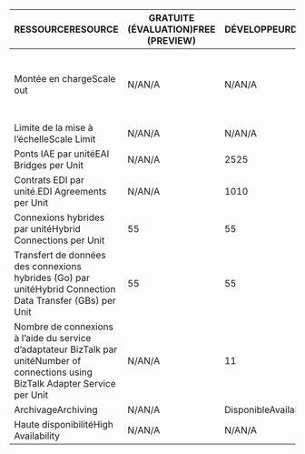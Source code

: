 | <span data-ttu-id="01262-101">RESSOURCE</span><span class="sxs-lookup"><span data-stu-id="01262-101">RESOURCE</span></span> | <span data-ttu-id="01262-102">GRATUITE (ÉVALUATION)</span><span class="sxs-lookup"><span data-stu-id="01262-102">FREE (PREVIEW)</span></span> | <span data-ttu-id="01262-103">DÉVELOPPEUR</span><span class="sxs-lookup"><span data-stu-id="01262-103">DEVELOPER</span></span> | <span data-ttu-id="01262-104">DE BASE</span><span class="sxs-lookup"><span data-stu-id="01262-104">BASIC</span></span> | <span data-ttu-id="01262-105">STANDARD</span><span class="sxs-lookup"><span data-stu-id="01262-105">STANDARD</span></span> | <span data-ttu-id="01262-106">PREMIUM</span><span class="sxs-lookup"><span data-stu-id="01262-106">PREMIUM</span></span> |
| --- | --- | --- | --- | --- | --- |
| <span data-ttu-id="01262-107">Montée en charge</span><span class="sxs-lookup"><span data-stu-id="01262-107">Scale out</span></span> |<span data-ttu-id="01262-108">N/A</span><span class="sxs-lookup"><span data-stu-id="01262-108">N/A</span></span> |<span data-ttu-id="01262-109">N/A</span><span class="sxs-lookup"><span data-stu-id="01262-109">N/A</span></span> |<span data-ttu-id="01262-110">Oui, par incréments de 1 unité De base</span><span class="sxs-lookup"><span data-stu-id="01262-110">Yes, in increments of 1 Basic Unit</span></span> |<span data-ttu-id="01262-111">Oui, par incréments de 1 unité Standard</span><span class="sxs-lookup"><span data-stu-id="01262-111">Yes, in increments of 1 Standard Unit</span></span> |<span data-ttu-id="01262-112">Oui, par incréments de 1 unité Premium</span><span class="sxs-lookup"><span data-stu-id="01262-112">Yes, in increments of 1 Premium Unit</span></span> |
| <span data-ttu-id="01262-113">Limite de la mise à l’échelle</span><span class="sxs-lookup"><span data-stu-id="01262-113">Scale Limit</span></span> |<span data-ttu-id="01262-114">N/A</span><span class="sxs-lookup"><span data-stu-id="01262-114">N/A</span></span> |<span data-ttu-id="01262-115">N/A</span><span class="sxs-lookup"><span data-stu-id="01262-115">N/A</span></span> |<span data-ttu-id="01262-116">Unités de too8</span><span class="sxs-lookup"><span data-stu-id="01262-116">Up too8 units</span></span> |<span data-ttu-id="01262-117">Unités de too8</span><span class="sxs-lookup"><span data-stu-id="01262-117">Up too8 units</span></span> |<span data-ttu-id="01262-118">Unités de too8</span><span class="sxs-lookup"><span data-stu-id="01262-118">Up too8 units</span></span> |
| <span data-ttu-id="01262-119">Ponts IAE par unité</span><span class="sxs-lookup"><span data-stu-id="01262-119">EAI Bridges per Unit</span></span> |<span data-ttu-id="01262-120">N/A</span><span class="sxs-lookup"><span data-stu-id="01262-120">N/A</span></span> |<span data-ttu-id="01262-121">25</span><span class="sxs-lookup"><span data-stu-id="01262-121">25</span></span> |<span data-ttu-id="01262-122">25</span><span class="sxs-lookup"><span data-stu-id="01262-122">25</span></span> |<span data-ttu-id="01262-123">125</span><span class="sxs-lookup"><span data-stu-id="01262-123">125</span></span> |<span data-ttu-id="01262-124">500</span><span class="sxs-lookup"><span data-stu-id="01262-124">500</span></span> |
| <span data-ttu-id="01262-125">Contrats EDI par unité.</span><span class="sxs-lookup"><span data-stu-id="01262-125">EDI Agreements per Unit</span></span> |<span data-ttu-id="01262-126">N/A</span><span class="sxs-lookup"><span data-stu-id="01262-126">N/A</span></span> |<span data-ttu-id="01262-127">10</span><span class="sxs-lookup"><span data-stu-id="01262-127">10</span></span> |<span data-ttu-id="01262-128">50</span><span class="sxs-lookup"><span data-stu-id="01262-128">50</span></span> |<span data-ttu-id="01262-129">250</span><span class="sxs-lookup"><span data-stu-id="01262-129">250</span></span> |<span data-ttu-id="01262-130">1 000</span><span class="sxs-lookup"><span data-stu-id="01262-130">1000</span></span> |
| <span data-ttu-id="01262-131">Connexions hybrides par unité</span><span class="sxs-lookup"><span data-stu-id="01262-131">Hybrid Connections per Unit</span></span> |<span data-ttu-id="01262-132">5</span><span class="sxs-lookup"><span data-stu-id="01262-132">5</span></span> |<span data-ttu-id="01262-133">5</span><span class="sxs-lookup"><span data-stu-id="01262-133">5</span></span> |<span data-ttu-id="01262-134">10</span><span class="sxs-lookup"><span data-stu-id="01262-134">10</span></span> |<span data-ttu-id="01262-135">50</span><span class="sxs-lookup"><span data-stu-id="01262-135">50</span></span> |<span data-ttu-id="01262-136">100</span><span class="sxs-lookup"><span data-stu-id="01262-136">100</span></span> |
| <span data-ttu-id="01262-137">Transfert de données des connexions hybrides (Go) par unité</span><span class="sxs-lookup"><span data-stu-id="01262-137">Hybrid Connection Data Transfer (GBs) per Unit</span></span> |<span data-ttu-id="01262-138">5</span><span class="sxs-lookup"><span data-stu-id="01262-138">5</span></span> |<span data-ttu-id="01262-139">5</span><span class="sxs-lookup"><span data-stu-id="01262-139">5</span></span> |<span data-ttu-id="01262-140">50</span><span class="sxs-lookup"><span data-stu-id="01262-140">50</span></span> |<span data-ttu-id="01262-141">250</span><span class="sxs-lookup"><span data-stu-id="01262-141">250</span></span> |<span data-ttu-id="01262-142">500</span><span class="sxs-lookup"><span data-stu-id="01262-142">500</span></span> |
| <span data-ttu-id="01262-143">Nombre de connexions à l’aide du service d’adaptateur BizTalk par unité</span><span class="sxs-lookup"><span data-stu-id="01262-143">Number of connections using BizTalk Adapter Service per Unit</span></span> |<span data-ttu-id="01262-144">N/A</span><span class="sxs-lookup"><span data-stu-id="01262-144">N/A</span></span> |<span data-ttu-id="01262-145">1</span><span class="sxs-lookup"><span data-stu-id="01262-145">1</span></span> |<span data-ttu-id="01262-146">2</span><span class="sxs-lookup"><span data-stu-id="01262-146">2</span></span> |<span data-ttu-id="01262-147">5</span><span class="sxs-lookup"><span data-stu-id="01262-147">5</span></span> |<span data-ttu-id="01262-148">25</span><span class="sxs-lookup"><span data-stu-id="01262-148">25</span></span> |
| <span data-ttu-id="01262-149">Archivage</span><span class="sxs-lookup"><span data-stu-id="01262-149">Archiving</span></span> |<span data-ttu-id="01262-150">N/A</span><span class="sxs-lookup"><span data-stu-id="01262-150">N/A</span></span> |<span data-ttu-id="01262-151">Disponible</span><span class="sxs-lookup"><span data-stu-id="01262-151">Available</span></span> |<span data-ttu-id="01262-152">N/A</span><span class="sxs-lookup"><span data-stu-id="01262-152">N/A</span></span> |<span data-ttu-id="01262-153">N/A</span><span class="sxs-lookup"><span data-stu-id="01262-153">N/A</span></span> |<span data-ttu-id="01262-154">Disponible</span><span class="sxs-lookup"><span data-stu-id="01262-154">Available</span></span> |
| <span data-ttu-id="01262-155">Haute disponibilité</span><span class="sxs-lookup"><span data-stu-id="01262-155">High Availability</span></span> |<span data-ttu-id="01262-156">N/A</span><span class="sxs-lookup"><span data-stu-id="01262-156">N/A</span></span> |<span data-ttu-id="01262-157">N/A</span><span class="sxs-lookup"><span data-stu-id="01262-157">N/A</span></span> |<span data-ttu-id="01262-158">Disponible</span><span class="sxs-lookup"><span data-stu-id="01262-158">Available</span></span> |<span data-ttu-id="01262-159">Disponible</span><span class="sxs-lookup"><span data-stu-id="01262-159">Available</span></span> |<span data-ttu-id="01262-160">Disponible</span><span class="sxs-lookup"><span data-stu-id="01262-160">Available</span></span> |

